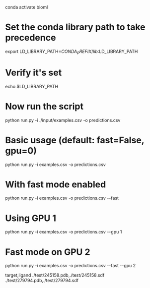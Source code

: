conda activate bioml

# Set the conda library path to take precedence
export LD_LIBRARY_PATH=$CONDA_PREFIX/lib:$LD_LIBRARY_PATH

# Verify it's set
echo $LD_LIBRARY_PATH

# Now run the script
python run.py -i ./input/examples.csv -o predictions.csv

# Basic usage (default: fast=False, gpu=0)
python run.py -i examples.csv -o predictions.csv

# With fast mode enabled
python run.py -i examples.csv -o predictions.csv --fast

# Using GPU 1
python run.py -i examples.csv -o predictions.csv --gpu 1

# Fast mode on GPU 2
python run.py -i examples.csv -o predictions.csv --fast --gpu 2


target,ligand
./test/245158.pdb,./test/245158.sdf
./test/279794.pdb,./test/279794.sdf